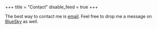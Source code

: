 +++
title = "Contact"
disable_feed = true
+++

The best way to contact me is [email](mailto:andrew@raindev.io). Feel free to
drop me a message on [BlueSky](https://bsky.app/profile/raindev.io) as well.
